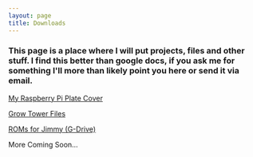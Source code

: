 ```yaml
---
layout: page
title: Downloads
---
```


### This page is a place where I will put projects, files and other stuff. I find this better than google docs, if you ask me for something I'll more than likely point you here or send it via email.


[My Raspberry Pi Plate Cover](https://github.com/ItalianSquirel/ItalianSquirel.github.io/raw/master/downloads/petiePiPlate.zip)

[Grow Tower Files](https://github.com/ItalianSquirel/ItalianSquirel.github.io/raw/master/downloads/Grow%20Tower%20Files%202.zip)

[ROMs for Jimmy (G-Drive)](https://drive.google.com/file/d/1z_RKy50BUt-xquAwpHfuGrtl4tb8JJ2s/view?usp=sharing)


More Coming Soon...
